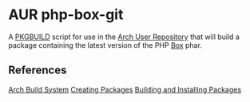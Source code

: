# AUR php-box-git
A [PKGBUILD](https://wiki.archlinux.org/index.php/PKGBUILD) script for use in
the [Arch User Repository](https://aur4.archlinux.org/) that will build a
package containing the latest version of the PHP
[Box](https://github.com/box-project/box2) phar.

## References
[Arch Build System](https://wiki.archlinux.org/index.php/Arch_Build_System) 
[Creating Packages](https://wiki.archlinux.org/index.php/Creating_packages) 
[Building and Installing Packages](https://wiki.archlinux.org/index.php/Arch_Build_System#How_to_use_ABS)

